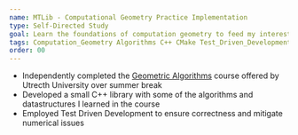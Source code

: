 ```yaml
---
name: MTLib - Computational Geometry Practice Implementation
type: Self-Directed Study
goal: Learn the foundations of computation geometry to feed my interest in algorithmic robotics.
tags: Computation_Geometry Algorithms C++ CMake Test_Driven_Development
order: 00
---
```


- Independently completed the [Geometric Algorithms](https://www.cs.uu.nl/docs/vakken/ga/) course offered by Utrecth University over summer break
- Developed a small C++ library with some of the algorithms and datastructures I learned in the course
- Employed Test Driven Development to ensure correctness and mitigate numerical issues